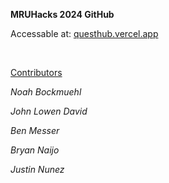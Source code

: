 **MRUHacks 2024 GitHub**

Accessable at: [questhub.vercel.app](http://questhub.vercel.app)

&nbsp;

<ins>Contributors</ins>

*Noah Bockmuehl*

*John Lowen David*

*Ben Messer*

*Bryan Naijo*

*Justin Nunez*
